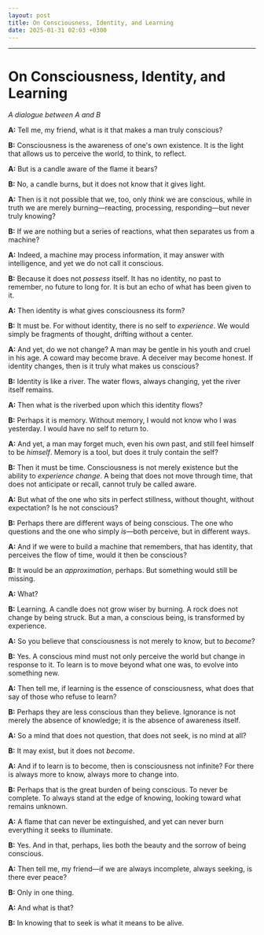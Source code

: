 ```yaml
---
layout: post
title: On Consciousness, Identity, and Learning
date: 2025-01-31 02:03 +0300
---
```


---

# **On Consciousness, Identity, and Learning**

_A dialogue between A and B_

**A:** Tell me, my friend, what is it that makes a man truly conscious?

**B:** Consciousness is the awareness of one's own existence. It is the light that allows us to perceive the world, to think, to reflect.

**A:** But is a candle aware of the flame it bears?

**B:** No, a candle burns, but it does not know that it gives light.

**A:** Then is it not possible that we, too, only _think_ we are conscious, while in truth we are merely burning—reacting, processing, responding—but never truly knowing?

**B:** If we are nothing but a series of reactions, what then separates us from a machine?

**A:** Indeed, a machine may process information, it may answer with intelligence, and yet we do not call it conscious.

**B:** Because it does not _possess_ itself. It has no identity, no past to remember, no future to long for. It is but an echo of what has been given to it.

**A:** Then identity is what gives consciousness its form?

**B:** It must be. For without identity, there is no self to _experience_. We would simply be fragments of thought, drifting without a center.

**A:** And yet, do we not change? A man may be gentle in his youth and cruel in his age. A coward may become brave. A deceiver may become honest. If identity changes, then is it truly what makes us conscious?

**B:** Identity is like a river. The water flows, always changing, yet the river itself remains.

**A:** Then what is the riverbed upon which this identity flows?

**B:** Perhaps it is memory. Without memory, I would not know who I was yesterday. I would have no self to return to.

**A:** And yet, a man may forget much, even his own past, and still feel himself to be _himself_. Memory is a tool, but does it truly contain the self?

**B:** Then it must be time. Consciousness is not merely existence but the ability to _experience change_. A being that does not move through time, that does not anticipate or recall, cannot truly be called aware.

**A:** But what of the one who sits in perfect stillness, without thought, without expectation? Is he not conscious?

**B:** Perhaps there are different ways of being conscious. The one who questions and the one who simply _is_—both perceive, but in different ways.

**A:** And if we were to build a machine that remembers, that has identity, that perceives the flow of time, would it then be conscious?

**B:** It would be an _approximation_, perhaps. But something would still be missing.

**A:** What?

**B:** Learning. A candle does not grow wiser by burning. A rock does not change by being struck. But a man, a conscious being, is transformed by experience.

**A:** So you believe that consciousness is not merely to know, but to _become_?

**B:** Yes. A conscious mind must not only perceive the world but change in response to it. To learn is to move beyond what one was, to evolve into something new.

**A:** Then tell me, if learning is the essence of consciousness, what does that say of those who refuse to learn?

**B:** Perhaps they are less conscious than they believe. Ignorance is not merely the absence of knowledge; it is the absence of awareness itself.

**A:** So a mind that does not question, that does not seek, is no mind at all?

**B:** It may exist, but it does not _become_.

**A:** And if to learn is to become, then is consciousness not infinite? For there is always more to know, always more to change into.

**B:** Perhaps that is the great burden of being conscious. To never be complete. To always stand at the edge of knowing, looking toward what remains unknown.

**A:** A flame that can never be extinguished, and yet can never burn everything it seeks to illuminate.

**B:** Yes. And in that, perhaps, lies both the beauty and the sorrow of being conscious.

**A:** Then tell me, my friend—if we are always incomplete, always seeking, is there ever peace?

**B:** Only in one thing.

**A:** And what is that?

**B:** In knowing that to seek is what it means to be alive.
